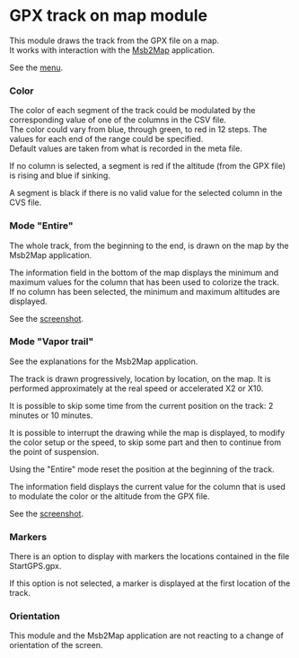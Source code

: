 # GPX track on map module
This module draws the track from the GPX file on a map.  
It works with interaction with the
[Msb2Map](https://github.com/msb2kml/Msb2Map) application.

See the [menu](Gallery/MenuVtrk.jpg).
  
### Color
The color of each segment of the track could be modulated by the
corresponding value of one of the columns in the CSV file.  
The color could vary from blue, through green, to red in 12 steps.
The values for each end of the range could be specified.  
Default values are taken from what is recorded in the meta file.

If no column is selected, a segment is red if the altitude (from the
GPX file) is rising and blue if sinking.

A segment is black if there is no valid value for the selected
column in the CVS file.

### Mode "Entire"
The whole track, from the beginning to the end, is drawn on
the map by the Msb2Map application.

The information field in the bottom of the map displays the minimum and
maximum values for the column that has been used to colorize the track.  
If no column has been selected, the minimum and maximum altitudes
are displayed.

See the [screenshot](Gallery/FullTrack.jpg).

### Mode "Vapor trail"
See the explanations for the Msb2Map application.

The track is drawn progressively, location by location, on the map.
It is performed approximately at the real speed or accelerated
X2 or X10.

It is possible to skip some time from the current position on
the track: 2 minutes or 10 minutes.

It is possible to interrupt the drawing while the map is displayed,
to modify the color setup or the speed, to skip some part and then
to continue from the point of suspension.

Using the "Entire" mode reset the position at the beginning of the track.

The information field displays the current value for the column
that is used to modulate the color or the altitude from the GPX file.

See the [screenshot](Gallery/VaporTrail.jpg).

### Markers
There is an option to display with markers the locations contained
in the file StartGPS.gpx.

If this option is not selected, a marker is displayed at the first
location of the track.

### Orientation
This module and the Msb2Map application are not reacting to a change
of orientation of the screen.




